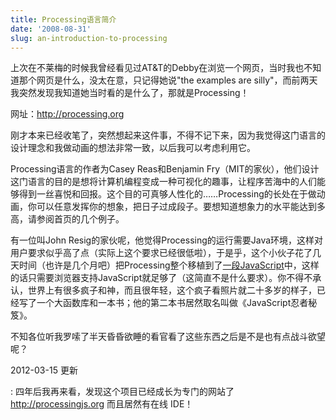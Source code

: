 ```yaml
---
title: Processing语言简介
date: '2008-08-31'
slug: an-introduction-to-processing
---
```


上次在不莱梅的时候我曾经看见过AT&T的Debby在浏览一个网页，当时我也不知道那个网页是什么，没太在意，只记得她说"the examples are silly"，而前两天我突然发现我知道她当时看的是什么了，那就是Processing！

网址：<http://processing.org>

刚才本来已经收笔了，突然想起来这件事，不得不记下来，因为我觉得这门语言的设计理念和我做动画的想法非常一致，以后我可以考虑利用它。

Processing语言的作者为Casey Reas和Benjamin Fry（MIT的家伙），他们设计这门语言的目的是想将计算机编程变成一种可视化的趣事，让程序苦海中的人们能够得到一丝喜悦和回报。这个目的可真够人性化的……Processing的长处在于做动画，你可以任意发挥你的想象，把日子过成段子。要想知道想象力的水平能达到多高，请参阅首页的几个例子。

有一位叫John Resig的家伙呢，他觉得Processing的运行需要Java环境，这样对用户要求似乎高了点（实际上这个要求已经很低啦），于是乎，这个小伙子花了几天时间（也许是几个月吧）把Processing整个移植到了[一段JavaScript](http://ejohn.org/blog/processingjs/)中，这样的话只需要浏览器支持JavaScript就足够了（这简直不是什么要求）。你不得不承认，世界上有很多疯子和神，而且很年轻，这个疯子看照片就二十多岁的样子，已经写了一个大函数库和一本书；他的第二本书居然取名叫做《JavaScript忍者秘笈》。

不知各位听我罗嗦了半天昏昏欲睡的看官看了这些东西之后是不是也有点战斗欲望呢？

2012-03-15 更新

:   四年后我再来看，发现这个项目已经成长为专门的网站了 <http://processingjs.org> 而且居然有在线 IDE！

